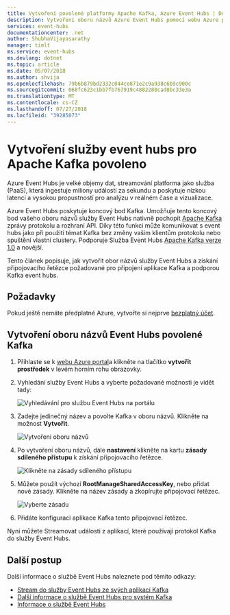 ```yaml
---
title: Vytvoření povolené platformy Apache Kafka, Azure Event Hubs | Dokumentace Microsoftu
description: Vytvoření oboru názvů Azure Event Hubs pomocí webu Azure portal povolené Kafka
services: event-hubs
documentationcenter: .net
author: ShubhaVijayasarathy
manager: timlt
ms.service: event-hubs
ms.devlang: dotnet
ms.topic: article
ms.date: 05/07/2018
ms.author: shvija
ms.openlocfilehash: 79b6b879bd2332c044ce871e2c9a938c6b9c900c
ms.sourcegitcommit: 068fc623c1bb7fb767919c4882280cad8bc33e3a
ms.translationtype: MT
ms.contentlocale: cs-CZ
ms.lasthandoff: 07/27/2018
ms.locfileid: "39285073"
---
```

# <a name="create-apache-kafka-enabled-event-hubs"></a>Vytvoření služby event hubs pro Apache Kafka povoleno

Azure Event Hubs je velké objemy dat, streamování platforma jako služba (PaaS), která ingestuje miliony událostí za sekundu a poskytuje nízkou latenci a vysokou propustností pro analýzu v reálném čase a vizualizace.

Azure Event Hubs poskytuje koncový bod Kafka. Umožňuje tento koncový bod vašeho oboru názvů služby Event Hubs nativně pochopit [Apache Kafka](https://kafka.apache.org/intro) zprávy protokolu a rozhraní API. Díky této funkci může komunikovat s event hubs jako při použití témat Kafka bez změny vašim klientům protokolu nebo spuštění vlastní clustery. Podporuje Služba Event Hubs [Apache Kafka verze 1.0](https://kafka.apache.org/10/documentation.html) a novější.

Tento článek popisuje, jak vytvořit obor názvů služby Event Hubs a získání připojovacího řetězce požadované pro připojení aplikace Kafka a podporou Kafka event hubs.

## <a name="prerequisites"></a>Požadavky

Pokud ještě nemáte předplatné Azure, vytvořte si nejprve [bezplatný účet](https://azure.microsoft.com/free/?ref=microsoft.com&utm_source=microsoft.com&utm_medium=docs&utm_campaign=visualstudio).

## <a name="create-a-kafka-enabled-event-hubs-namespace"></a>Vytvoření oboru názvů Event Hubs povolené Kafka

1. Přihlaste se k [webu Azure portal][Azure portal]a klikněte na tlačítko **vytvořit prostředek** v levém horním rohu obrazovky.

2. Vyhledání služby Event Hubs a vyberte požadované možnosti je vidět tady:
    
    ![Vyhledávání pro službu Event Hubs na portálu](./media/event-hubs-create-kafka-enabled/event-hubs-create-event-hubs.png)
 
3. Zadejte jedinečný název a povolte Kafka v oboru názvů. Klikněte na možnost **Vytvořit**.
    
    ![Vytvoření oboru názvů](./media/event-hubs-create-kafka-enabled/create-kafka-namespace.png)
 
4. Po vytvoření oboru názvů, dále **nastavení** klikněte na kartu **zásady sdíleného přístupu** k získání připojovacího řetězce.

    ![Klikněte na zásady sdíleného přístupu](./media/event-hubs-create/create-event-hub7.png)

5. Můžete použít výchozí **RootManageSharedAccessKey**, nebo přidat nové zásady. Klikněte na název zásady a zkopírujte připojovací řetězec. 
    
    ![Vyberte zásadu](./media/event-hubs-create/create-event-hub8.png)
 
6. Přidáte konfiguraci aplikace Kafka tento připojovací řetězec.

Nyní můžete Streamovat události z aplikací, které používají protokol Kafka do služby Event Hubs.

## <a name="next-steps"></a>Další postup

Další informace o službě Event Hubs naleznete pod těmito odkazy:

* [Stream do služby Event Hubs ze svých aplikací Kafka](event-hubs-quickstart-kafka-enabled-event-hubs.md)
* [Další informace o službě Event Hubs pro systém Kafka](event-hubs-for-kafka-ecosystem-overview.md)
* [Informace o službě Event Hubs](event-hubs-what-is-event-hubs.md)


[Azure portal]: https://portal.azure.com/
